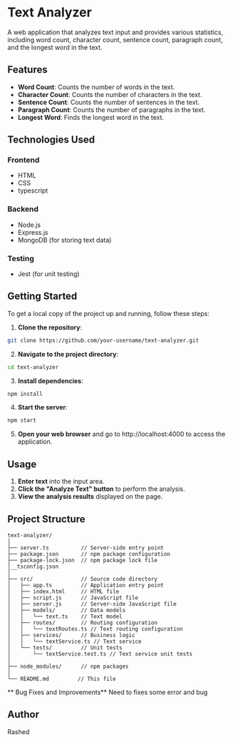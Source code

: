 
**Text Analyzer**
================

A web application that analyzes text input and provides various statistics, including word count, character count, sentence count, paragraph count, and the longest word in the text.

**Features**
------------

* **Word Count**: Counts the number of words in the text.
* **Character Count**: Counts the number of characters in the text.
* **Sentence Count**: Counts the number of sentences in the text.
* **Paragraph Count**: Counts the number of paragraphs in the text.
* **Longest Word**: Finds the longest word in the text.

**Technologies Used**
--------------------

### Frontend

* HTML
* CSS
* typescript

### Backend

* Node.js
* Express.js
* MongoDB (for storing text data)

### Testing

* Jest (for unit testing)

**Getting Started**
-------------------

To get a local copy of the project up and running, follow these steps:

1. **Clone the repository**:

```bash
git clone https://github.com/your-username/text-analyzer.git
```

2. **Navigate to the project directory**:

```bash
cd text-analyzer
```

3. **Install dependencies**:

```bash
npm install
```

4. **Start the server**:

```bash
npm start
```

5. **Open your web browser** and go to http://localhost:4000 to access the application.

**Usage**
--------

1. **Enter text** into the input area.
2. **Click the "Analyze Text" button** to perform the analysis.
3. **View the analysis results** displayed on the page.

**Project Structure**
--------------------

```
text-analyzer/
│
├── server.ts          // Server-side entry point
├── package.json       // npm package configuration
├── package-lock.json  // npm package lock file
│__tsconfig.json
│
├── src/               // Source code directory
│   ├── app.ts         // Application entry point
│   ├── index.html     // HTML file
│   ├── script.js      // JavaScript file
│   ├── server.js      // Server-side JavaScript file
│   ├── models/        // Data models
│   │   └── text.ts    // Text model
│   ├── routes/        // Routing configuration
│   │   └── textRoutes.ts // Text routing configuration
│   ├── services/      // Business logic
│   │   └── textService.ts // Text service
│   └── tests/         // Unit tests
│       └── textService.test.ts // Text service unit tests
│
├── node_modules/      // npm packages
│
└── README.md         // This file
```

** Bug Fixes and Improvements**
Need to fixes some error and bug 


**Author**
--------

Rashed

